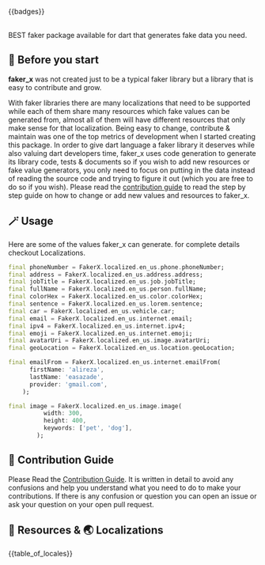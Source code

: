 {{badges}}

<br>
BEST faker package available for dart that generates fake data you need.
<br>

## 🚀 Before you start
**faker_x** was not created just to be a typical faker library but a library that is easy to contribute and grow.


With faker libraries there are many localizations that need to be supported while each of them share many resources which fake values can be generated from, almost all of them will have different resources that only make sense for that localization. Being easy to change, contribute & maintain was one of the top metrics of development when I started creating this package. In order to give dart language a faker library it deserves while also valuing dart developers time, faker_x uses code generation to generate its library code, tests & documents so if you wish to add new resources or fake value generators, you only need to focus on putting in the data instead of reading the source code and trying to figure it out (which you are free to do so if you wish). Please read the [contribution guide](CONTRIBUTING.md) to read the step by step guide on how to change or add new values and resources to faker_x.


## 🪄 Usage

Here are some of the values faker_x can generate. for complete details checkout Localizations.

```dart
final phoneNumber = FakerX.localized.en_us.phone.phoneNumber;
final address = FakerX.localized.en_us.address.address;
final jobTitle = FakerX.localized.en_us.job.jobTitle;
final fullName = FakerX.localized.en_us.person.fullName;
final colorHex = FakerX.localized.en_us.color.colorHex;
final sentence = FakerX.localized.en_us.lorem.sentence;
final car = FakerX.localized.en_us.vehicle.car;
final email = FakerX.localized.en_us.internet.email;
final ipv4 = FakerX.localized.en_us.internet.ipv4;
final emoji = FakerX.localized.en_us.internet.emoji;
final avatarUri = FakerX.localized.en_us.image.avatarUri;
final geoLocation = FakerX.localized.en_us.location.geoLocation;

final emailFrom = FakerX.localized.en_us.internet.emailFrom(
      firstName: 'alireza',
      lastName: 'easazade',
      provider: 'gmail.com',
    );

final image = FakerX.localized.en_us.image.image(
          width: 300,
          height: 400,
          keywords: ['pet', 'dog'],
        );    
```


## 📜 Contribution Guide
Please Read the [Contribution Guide](CONTRIBUTING.md). It is written in detail to avoid any confusions and help you understand what you need to do to make your contributions. If there is any confusion or question you can open an issue or ask your question on your open pull request.


## 💎 Resources & 🌏 Localizations

{{table_of_locales}}

